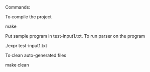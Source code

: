 Commands:

To compile the project

make

Put sample program in test-input1.txt.
To run parser on the program

./expr test-input1.txt

To clean auto-generated files

make clean
